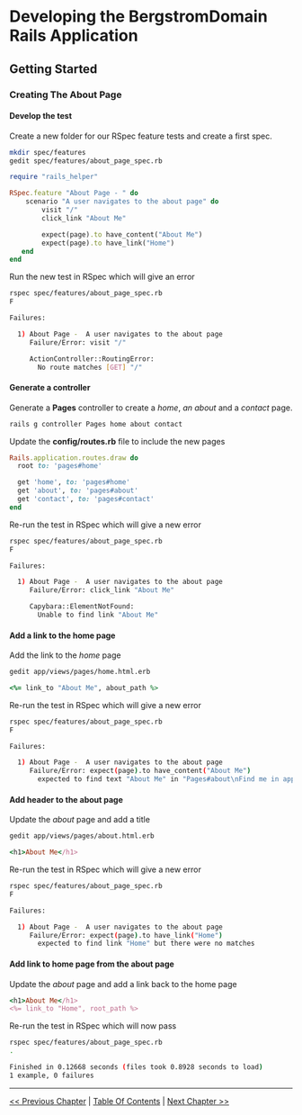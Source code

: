 # Developing the BergstromDomain Rails Application  #


## Getting Started ##


### Creating The About Page ###


#### Develop the test ####
Create a new folder for our RSpec feature tests and create a first spec.
```bash
mkdir spec/features
gedit spec/features/about_page_spec.rb
```

```ruby
require "rails_helper"

RSpec.feature "About Page - " do
    scenario "A user navigates to the about page" do
        visit "/"
        click_link "About Me"

        expect(page).to have_content("About Me")
        expect(page).to have_link("Home")
   end
end
```

Run the new test in RSpec which will give an error
```bash
rspec spec/features/about_page_spec.rb
F

Failures:

  1) About Page -  A user navigates to the about page
     Failure/Error: visit "/"

     ActionController::RoutingError:
       No route matches [GET] "/"
```


#### Generate a controller ####
Generate a __Pages__ controller to create a *home*, *an about* and a *contact* page.
```bash
rails g controller Pages home about contact
```

Update the __config/routes.rb__ file to include the new pages
```ruby
Rails.application.routes.draw do
  root to: 'pages#home'

  get 'home', to: 'pages#home'
  get 'about', to: 'pages#about'
  get 'contact', to: 'pages#contact'
end
```

Re-run the test in RSpec which will give a new error
```bash
rspec spec/features/about_page_spec.rb
F

Failures:

  1) About Page -  A user navigates to the about page
     Failure/Error: click_link "About Me"

     Capybara::ElementNotFound:
       Unable to find link "About Me"
```


#### Add a link to the home page ####
Add the link to the *home* page
```bash
gedit app/views/pages/home.html.erb
```

```ruby
<%= link_to "About Me", about_path %>
```

Re-run the test in RSpec which will give a new error
```bash
rspec spec/features/about_page_spec.rb
F

Failures:

  1) About Page -  A user navigates to the about page
     Failure/Error: expect(page).to have_content("About Me")
       expected to find text "About Me" in "Pages#about\nFind me in app/views/pages/about.html.erb"
```


#### Add header to the about page ####
Update the *about* page and add a title
```bash
gedit app/views/pages/about.html.erb
```

```ruby
<h1>About Me</h1>
```


Re-run the test in RSpec which will give a new error
```bash
rspec spec/features/about_page_spec.rb
F

Failures:

  1) About Page -  A user navigates to the about page
     Failure/Error: expect(page).to have_link("Home")
       expected to find link "Home" but there were no matches
```


#### Add link to home page from the about page ####
Update the *about* page and add a link back to the home page
```ruby
<h1>About Me</h1>
<%= link_to "Home", root_path %>
```

Re-run the test in RSpec which will now pass
```bash
rspec spec/features/about_page_spec.rb
.

Finished in 0.12668 seconds (files took 0.8928 seconds to load)
1 example, 0 failures
```


----------
[<< Previous Chapter](../section_2_static_pages/2_0_static_pages_toc.md) | [Table Of Contents](../developing_the_bergstromdomain_rails_application.md) | [Next Chapter >>](../section_2_static_pages/2_2_creating_the_contact_page.md)
